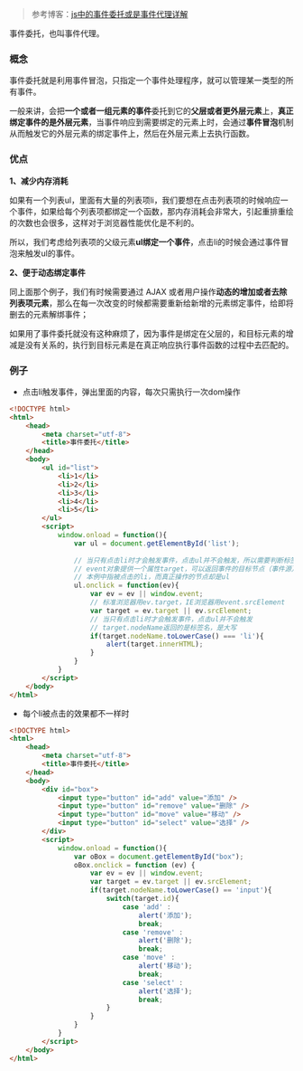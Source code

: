 > 参考博客：[js中的事件委托或是事件代理详解](https://www.cnblogs.com/liugang-vip/p/5616484.html)

事件委托，也叫事件代理。
### 概念
事件委托就是利用事件冒泡，只指定一个事件处理程序，就可以管理某一类型的所有事件。

一般来讲，会把**一个或者一组元素的事件**委托到它的**父层或者更外层元素**上，**真正绑定事件的是外层元素**，当事件响应到需要绑定的元素上时，会通过**事件冒泡**机制从而触发它的外层元素的绑定事件上，然后在外层元素上去执行函数。

### 优点
 **1、减少内存消耗**

如果有一个列表ul，里面有大量的列表项li，我们要想在点击列表项的时候响应一个事件，如果给每个列表项都绑定一个函数，那内存消耗会非常大，引起重排重绘的次数也会很多，这样对于浏览器性能优化是不利的。

所以，我们考虑给列表项的父级元素**ul绑定一个事件**，点击li的时候会通过事件冒泡来触发ul的事件。

**2、便于动态绑定事件**

同上面那个例子，我们有时候需要通过 AJAX 或者用户操作**动态的增加或者去除列表项元素**，那么在每一次改变的时候都需要重新给新增的元素绑定事件，给即将删去的元素解绑事件；

如果用了事件委托就没有这种麻烦了，因为事件是绑定在父层的，和目标元素的增减是没有关系的，执行到目标元素是在真正响应执行事件函数的过程中去匹配的。

### 例子
- 点击li触发事件，弹出里面的内容，每次只需执行一次dom操作
```html
<!DOCTYPE html>
<html>
	<head>
		<meta charset="utf-8">
		<title>事件委托</title>
	</head>
	<body>
		<ul id="list">
			<li>1</li>
			<li>2</li>
			<li>3</li>
			<li>4</li>
			<li>5</li>
		</ul>
		<script>
			window.onload = function(){
				var ul = document.getElementById('list');
				
				// 当只有点击li时才会触发事件，点击ul并不会触发，所以需要判断标签名
				// event对象提供一个属性target，可以返回事件的目标节点（事件源）
				// 本例中指被点击的li，而真正操作的节点却是ul
				ul.onclick = function(ev){
					var ev = ev || window.event;
					// 标准浏览器用ev.target，IE浏览器用event.srcElement
					var target = ev.target || ev.srcElement;
				    // 当只有点击li时才会触发事件，点击ul并不会触发
					// target.nodeName返回的是标签名，是大写
					if(target.nodeName.toLowerCase() === 'li'){
						alert(target.innerHTML);
					}
				}
			}
		</script>
	</body>
</html>
```
- 每个li被点击的效果都不一样时

```html
<!DOCTYPE html>
<html>
	<head>
		<meta charset="utf-8">
		<title>事件委托</title>
	</head>
	<body>
        <div id="box">
        	<input type="button" id="add" value="添加" />
       		<input type="button" id="remove" value="删除" />
        	<input type="button" id="move" value="移动" />
       	    <input type="button" id="select" value="选择" />
   		</div>
		<script>
			window.onload = function(){
                var oBox = document.getElementById("box");
                oBox.onclick = function (ev) {
                    var ev = ev || window.event;
                    var target = ev.target || ev.srcElement;
                    if(target.nodeName.toLowerCase() == 'input'){
                        switch(target.id){
                            case 'add' :
                                alert('添加');
                                break;
                            case 'remove' :
                                alert('删除');
                                break;
                            case 'move' :
                                alert('移动');
                                break;
                            case 'select' :
                                alert('选择');
                                break;
                        }
                    }
                }
            }
		</script>
	</body>
</html>
```